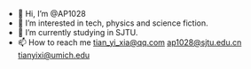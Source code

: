 - 👋 Hi, I’m @AP1028
- 👀 I’m interested in tech, physics and science fiction.
- 🌱 I’m currently studying in SJTU.
- 📫 How to reach me tian_yi_xia@qq.com ap1028@sjtu.edu.cn tianyixi@umich.edu

<!---
AP1028/AP1028 is a ✨ special ✨ repository because its `README.md` (this file) appears on your GitHub profile.
You can click the Preview link to take a look at your changes.
--->
